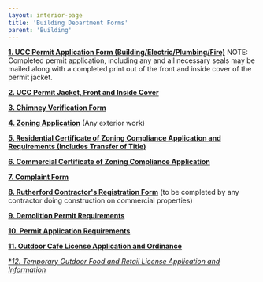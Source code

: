 ```yaml
---
layout: interior-page
title: 'Building Department Forms'
parent: 'Building'
---
```



[**1. UCC Permit Application Form (Building/Electric/Plumbing/Fire)**](https://storage.googleapis.com/static.rutherford-nj.com/building/Building%20Dept%20Forms/01-UCC%20Permit%20Application.pdf) 
NOTE: Completed permit application, including any and all necessary seals may be mailed along with a completed print out of the front and inside cover of the permit jacket. 

[**2. UCC Permit Jacket, Front and Inside Cover**](https://storage.googleapis.com/static.rutherford-nj.com/building/Building%20Dept%20Forms/02-Permit%20Jacket-UCC.PDF) 

[**3. Chimney Verification Form**](https://storage.googleapis.com/static.rutherford-nj.com/building/Building%20Dept%20Forms/03-Chimney%20Verification%20Form-f370.pdf) 

[**4. Zoning Application**](https://storage.googleapis.com/static.rutherford-nj.com/building/Building%20Dept%20Forms/04-ZONING%20Application_2020.pdf) 
(Any exterior work) 

[**5. Residential Certificate of Zoning Compliance Application and Requirements (Includes Transfer of Title)**](https://storage.googleapis.com/static.rutherford-nj.com/building/Building%20Dept%20Forms/05-Residential%20Certificate%20of%20Zoning%20Compliance%20Application%20and%20Requirements%20(Includes%20Transfer%20of%20Title)_2020.pdf) 

[**6. Commercial Certificate of Zoning Compliance Application**](https://storage.googleapis.com/static.rutherford-nj.com/building/Building%20Dept%20Forms/06-Commercial%20Certificate%20of%20Zoning%20Compliance%20Application_2020.pdf) 

[**7. Complaint Form**](https://storage.googleapis.com/static.rutherford-nj.com/building/Building%20Dept%20Forms/07-Complaint%20Form.pdf) 

[**8. Rutherford Contractor's Registration Form**](https://storage.googleapis.com/static.rutherford-nj.com/building/Building%20Dept%20Forms/08-Rutherford%20Contractor%20Registration.pdf) 
(to be completed by any contractor doing construction on commercial properties) 

[**9. Demolition Permit Requirements**](https://storage.googleapis.com/static.rutherford-nj.com/building/Building%20Dept%20Forms/09-Demo%20Permit%20Requirements_2020.pdf)

[**10. Permit Application Requirements**](https://storage.googleapis.com/static.rutherford-nj.com/building/Building%20Dept%20Forms/10-Permit%20Requirements.pdf)

[**11. Outdoor Cafe License Application and Ordinance**](https://storage.googleapis.com/static.rutherford-nj.com/building/Building%20Dept%20Forms/11-Outdoor%20cafe%20license%20application%20with%20ordinance.pdf)

[**12. Temporary Outdoor Food and Retail License Application and Information*](/business-resources/businesses-resources/)
